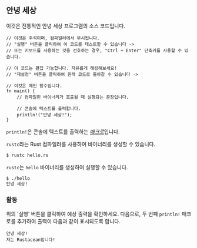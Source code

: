 ## 안녕 세상

이것은 전통적인 안녕 세상 프로그램의 소스 코드입니다.

```rust,editable
// 이것은 주석이며, 컴파일러에서 무시됩니다.
// "실행" 버튼을 클릭하여 이 코드를 테스트할 수 있습니다 ->
// 또는 키보드를 사용하는 것을 선호하는 경우, "Ctrl + Enter" 단축키를 사용할 수 있습니다.

// 이 코드는 편집 가능합니다. 자유롭게 해킹해보세요!
// "재설정" 버튼을 클릭하여 원래 코드로 돌아갈 수 있습니다 ->

// 이것은 메인 함수입니다.
fn main() {
    // 컴파일된 바이너리가 호출될 때 실행되는 문장입니다.

    // 콘솔에 텍스트를 출력합니다.
    println!("안녕 세상!");
}
```

`println!`은 콘솔에 텍스트를 출력하는 [*매크로*][매크로]입니다.

`rustc`라는 Rust 컴파일러를 사용하여 바이너리를 생성할 수 있습니다.

```bash
$ rustc hello.rs
```

`rustc`는 `hello` 바이너리를 생성하여 실행할 수 있습니다.

```bash
$ ./hello
안녕 세상!
```

### 활동

위의 '실행' 버튼을 클릭하여 예상 출력을 확인하세요. 다음으로, 두 번째 `println!` 매크로를 추가하여 출력이 다음과 같이 표시되도록 합니다.

```text
안녕 세상!
저는 Rustacean입니다!
```

[매크로]: macros.md
